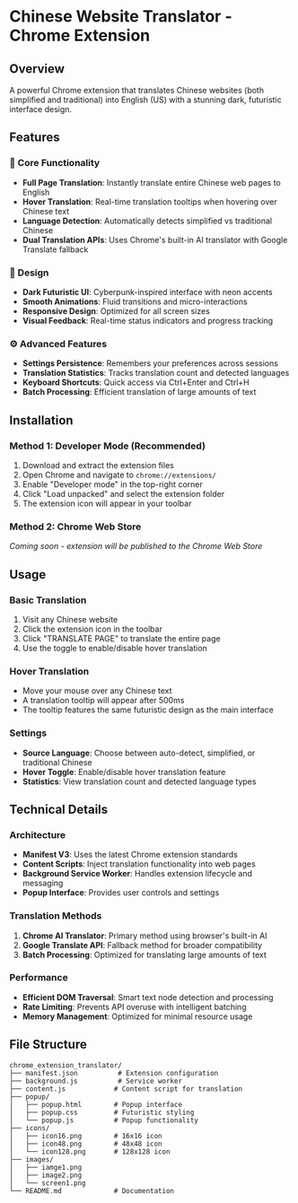 # Chinese Website Translator - Chrome Extension 

## Overview
A powerful Chrome extension that translates Chinese websites (both simplified and traditional) into English (US) with a stunning dark, futuristic interface design.

## Features

### 🌟 Core Functionality
- **Full Page Translation**: Instantly translate entire Chinese web pages to English
- **Hover Translation**: Real-time translation tooltips when hovering over Chinese text
- **Language Detection**: Automatically detects simplified vs traditional Chinese
- **Dual Translation APIs**: Uses Chrome's built-in AI translator with Google Translate fallback

### 🎨 Design
- **Dark Futuristic UI**: Cyberpunk-inspired interface with neon accents
- **Smooth Animations**: Fluid transitions and micro-interactions
- **Responsive Design**: Optimized for all screen sizes
- **Visual Feedback**: Real-time status indicators and progress tracking

### ⚙️ Advanced Features
- **Settings Persistence**: Remembers your preferences across sessions
- **Translation Statistics**: Tracks translation count and detected languages
- **Keyboard Shortcuts**: Quick access via Ctrl+Enter and Ctrl+H
- **Batch Processing**: Efficient translation of large amounts of text

## Installation

### Method 1: Developer Mode (Recommended)
1. Download and extract the extension files
2. Open Chrome and navigate to `chrome://extensions/`
3. Enable "Developer mode" in the top-right corner
4. Click "Load unpacked" and select the extension folder
5. The extension icon will appear in your toolbar

### Method 2: Chrome Web Store
*Coming soon - extension will be published to the Chrome Web Store*

## Usage

### Basic Translation
1. Visit any Chinese website
2. Click the extension icon in the toolbar
3. Click "TRANSLATE PAGE" to translate the entire page
4. Use the toggle to enable/disable hover translation

### Hover Translation
- Move your mouse over any Chinese text
- A translation tooltip will appear after 500ms
- The tooltip features the same futuristic design as the main interface

### Settings
- **Source Language**: Choose between auto-detect, simplified, or traditional Chinese
- **Hover Toggle**: Enable/disable hover translation feature
- **Statistics**: View translation count and detected language types

## Technical Details

### Architecture
- **Manifest V3**: Uses the latest Chrome extension standards
- **Content Scripts**: Inject translation functionality into web pages
- **Background Service Worker**: Handles extension lifecycle and messaging
- **Popup Interface**: Provides user controls and settings

### Translation Methods
1. **Chrome AI Translator**: Primary method using browser's built-in AI
2. **Google Translate API**: Fallback method for broader compatibility
3. **Batch Processing**: Optimized for translating large amounts of text

### Performance
- **Efficient DOM Traversal**: Smart text node detection and processing
- **Rate Limiting**: Prevents API overuse with intelligent batching
- **Memory Management**: Optimized for minimal resource usage

## File Structure
```
chrome_extension_translator/
├── manifest.json          # Extension configuration
├── background.js          # Service worker
├── content.js            # Content script for translation
├── popup/
│   ├── popup.html        # Popup interface
│   ├── popup.css         # Futuristic styling
│   └── popup.js          # Popup functionality
├── icons/
│   ├── icon16.png        # 16x16 icon
│   ├── icon48.png        # 48x48 icon
│   └── icon128.png       # 128x128 icon
├── images/
│   ├── iamge1.png
│   ├── image2.png
│   └── screen1.png
└── README.md             # Documentation
```

